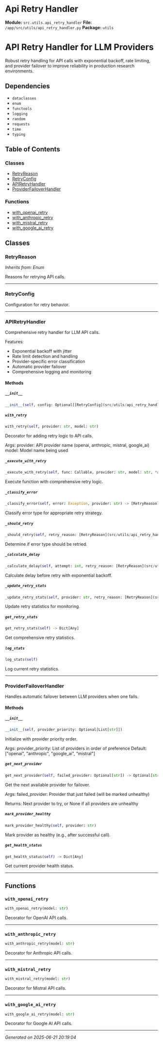 # Api Retry Handler

**Module:** `src.utils.api_retry_handler`
**File:** `/app/src/utils/api_retry_handler.py`
**Package:** `utils`

API Retry Handler for LLM Providers
===================================

Robust retry handling for API calls with exponential backoff, rate limiting,
and provider failover to improve reliability in production research environments.

## Dependencies

- `dataclasses`
- `enum`
- `functools`
- `logging`
- `random`
- `requests`
- `time`
- `typing`

## Table of Contents

### Classes
- [RetryReason](#retryreason)
- [RetryConfig](#retryconfig)
- [APIRetryHandler](#apiretryhandler)
- [ProviderFailoverHandler](#providerfailoverhandler)

### Functions
- [with_openai_retry](#with-openai-retry)
- [with_anthropic_retry](#with-anthropic-retry)
- [with_mistral_retry](#with-mistral-retry)
- [with_google_ai_retry](#with-google-ai-retry)

## Classes

### RetryReason
*Inherits from: Enum*

Reasons for retrying API calls.

---

### RetryConfig

Configuration for retry behavior.

---

### APIRetryHandler

Comprehensive retry handler for LLM API calls.

Features:
- Exponential backoff with jitter
- Rate limit detection and handling
- Provider-specific error classification
- Automatic provider failover
- Comprehensive logging and monitoring

#### Methods

##### `__init__`
```python
__init__(self, config: Optional[[RetryConfig](src/utils/api_retry_handler.md#retryconfig)])
```

##### `with_retry`
```python
with_retry(self, provider: str, model: str)
```

Decorator for adding retry logic to API calls.

Args:
    provider: API provider name (openai, anthropic, mistral, google_ai)
    model: Model name being used

##### `_execute_with_retry`
```python
_execute_with_retry(self, func: Callable, provider: str, model: str, *args, **kwargs)
```

Execute function with comprehensive retry logic.

##### `_classify_error`
```python
_classify_error(self, error: Exception, provider: str) -> [RetryReason](src/utils/api_retry_handler.md#retryreason)
```

Classify error type for appropriate retry strategy.

##### `_should_retry`
```python
_should_retry(self, retry_reason: [RetryReason](src/utils/api_retry_handler.md#retryreason)) -> bool
```

Determine if error type should be retried.

##### `_calculate_delay`
```python
_calculate_delay(self, attempt: int, retry_reason: [RetryReason](src/utils/api_retry_handler.md#retryreason)) -> float
```

Calculate delay before retry with exponential backoff.

##### `_update_retry_stats`
```python
_update_retry_stats(self, provider: str, retry_reason: [RetryReason](src/utils/api_retry_handler.md#retryreason))
```

Update retry statistics for monitoring.

##### `get_retry_stats`
```python
get_retry_stats(self) -> Dict[Any]
```

Get comprehensive retry statistics.

##### `log_stats`
```python
log_stats(self)
```

Log current retry statistics.

---

### ProviderFailoverHandler

Handles automatic failover between LLM providers when one fails.

#### Methods

##### `__init__`
```python
__init__(self, provider_priority: Optional[List[str]])
```

Initialize with provider priority order.

Args:
    provider_priority: List of providers in order of preference
                     Default: ["openai", "anthropic", "google_ai", "mistral"]

##### `get_next_provider`
```python
get_next_provider(self, failed_provider: Optional[str]) -> Optional[str]
```

Get the next available provider for failover.

Args:
    failed_provider: Provider that just failed (will be marked unhealthy)
    
Returns:
    Next provider to try, or None if all providers are unhealthy

##### `mark_provider_healthy`
```python
mark_provider_healthy(self, provider: str)
```

Mark provider as healthy (e.g., after successful call).

##### `get_health_status`
```python
get_health_status(self) -> Dict[Any]
```

Get current provider health status.

---

## Functions

### `with_openai_retry`
```python
with_openai_retry(model: str)
```

Decorator for OpenAI API calls.

---

### `with_anthropic_retry`
```python
with_anthropic_retry(model: str)
```

Decorator for Anthropic API calls.

---

### `with_mistral_retry`
```python
with_mistral_retry(model: str)
```

Decorator for Mistral API calls.

---

### `with_google_ai_retry`
```python
with_google_ai_retry(model: str)
```

Decorator for Google AI API calls.

---

*Generated on 2025-06-21 20:19:04*
